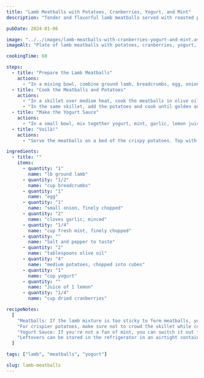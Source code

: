 ```yaml
---
title: "Lamb Meatballs with Potatoes, Cranberries, Yogurt, and Mint"
description: "Tender and flavorful lamb meatballs served with roasted potatoes and cranberries, topped with a tangy yogurt sauce and refreshing mint."

pubDate: 2024-01-06

image: "../../images/lamb-meatballs-with-cranberries-yogurt-and-mint.avif"
imageAlt: "Plate of lamb meatballs with potatoes, cranberries, yogurt, and mint"

cookingTime: 60

steps:
  - title: "Prepare the Lamb Meatballs"
    actions:
      - "In a mixing bowl, combine ground lamb, breadcrumbs, egg, onion, garlic, mint, and spices. Mix until evenly combined. Form the mixture into small meatballs and set aside."
  - title: "Cook the Meatballs and Potatoes"
    actions:
      - "In a skillet over medium heat, cook the meatballs in olive oil until browned on all sides and cooked through. Remove from skillet and set aside."
      - "In the same skillet, add the potatoes and cook until golden and crispy."
  - title: "Make the Yogurt Sauce"
    actions:
      - "In a small bowl, mix together yogurt, mint, garlic, lemon juice, and a pinch of salt and pepper to taste."
  - title: "Voilà!"
    actions:
      - "Serve the meatballs on a bed of the crispy potatoes. Top with dried cranberries, a drizzle of the yogurt sauce, and a sprinkle of fresh mint."

ingredients:
  - title: ""
    items:
      - quantity: "1"
        name: "lb ground lamb"
      - quantity: "1/2"
        name: "cup breadcrumbs"
      - quantity: "1"
        name: "egg"
      - quantity: "1"
        name: "small onion, finely chopped"
      - quantity: "2"
        name: "cloves garlic, minced"
      - quantity: "1/4"
        name: "cup fresh mint, finely chopped"
      - quantity: ""
        name: "Salt and pepper to taste"
      - quantity: "2"
        name: "tablespoons olive oil"
      - quantity: "4"
        name: "medium potatoes, chopped into cubes"
      - quantity: "1"
        name: "cup yogurt"
      - quantity: ""
        name: "Juice of 1 lemon"
      - quantity: "1/4"
        name: "cup dried cranberries"

recipeNotes:
  [
    "Meatballs: If the lamb mixture is too sticky to form meatballs, you can add more breadcrumbs. If it's too dry, add a little more egg. For extra flavor, consider adding feta cheese to the meatball mixture.",
    "For crispier potatoes, make sure not to crowd the skillet while cooking them.",
    "Yogurt Sauce: If you're not a fan of mint, you can switch it out for dill or parsley.",
    "Leftovers can be stored in the refrigerator in an airtight container for up to 3 days. Reheat in the oven or microwave before serving.",
  ]

tags: ["lamb", "meatballs", "yogurt"]

slug: lamb-meatballs
---
```

